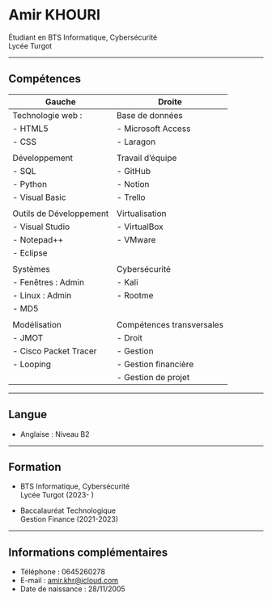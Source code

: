 # Amir KHOURI

Étudiant en BTS Informatique, Cybersécurité  
Lycée Turgot  

---

## Compétences

| **Gauche**             | **Droite**               |
|------------------------|--------------------------|
| Technologie web :        | Base de données          |
| - HTML5                | - Microsoft Access       |
| - CSS                  | - Laragon                |
|                        |                          |
| Développement          | Travail d’équipe         |
| - SQL                  | - GitHub                 |
| - Python               | - Notion                 |
| - Visual Basic         | - Trello                 |
|                        |                          |
| Outils de Développement| Virtualisation           |
| - Visual Studio        | - VirtualBox             |
| - Notepad++            | - VMware                 |
| - Eclipse              |                          |
|                        |                          |
| Systèmes               | Cybersécurité            |
| - Fenêtres : Admin     | - Kali                   |
| - Linux : Admin        | - Rootme                 |
| - MD5                  |                          |
|                        |                          |
| Modélisation           | Compétences transversales|
| - JMOT                 | - Droit                  |
| - Cisco Packet Tracer  | - Gestion                |
| - Looping              | - Gestion financière     |
|                        | - Gestion de projet      |

---

## Langue

- Anglaise : Niveau B2

---

## Formation

- BTS Informatique, Cybersécurité  
  Lycée Turgot (2023- )

- Baccalauréat Technologique  
  Gestion Finance (2021-2023)

---

## Informations complémentaires

- Téléphone : 0645260278
- E-mail : amir.khr@icloud.com
- Date de naissance : 28/11/2005
